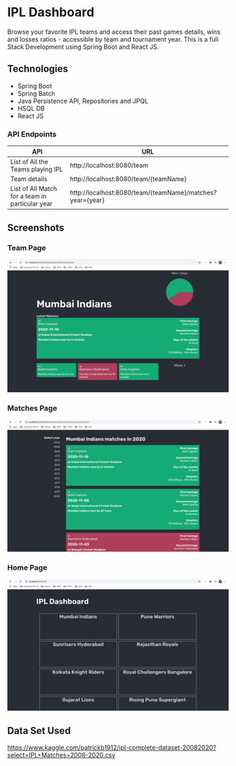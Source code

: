 # IPL Dashboard
Browse your favorite IPL teams and access their past games details, wins and losses ratios - accessible by team and tournament year.
This is a full Stack Development using Spring Boot and React JS.

## Technologies
* Spring Boot
* Spring Batch
* Java Persistence API, Repositories and JPQL
* HSQL DB
* React JS

### API Endpoints

|     API        |     URL          |
| ------------- | ------------- |
| List of All the Teams playing IPL| http://localhost:8080/team |
| Team details| http://localhost:8080/team/{teamName} |
| List of All Match for a team in particular year| http://localhost:8080/team/{teamName}/matches?year={year} |

## Screenshots

### Team Page

![Team Page Page](/README/team-page.png)

### Matches Page

![Matches Page](/README/matches-page.png)

### Home Page

![Home Page](/README/home-page.png)

## Data Set Used
https://www.kaggle.com/patrickb1912/ipl-complete-dataset-20082020?select=IPL+Matches+2008-2020.csv
